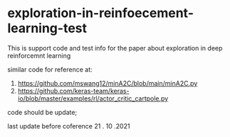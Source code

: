 # exploration-in-reinfoecement-learning-test
This is support code and test info for the paper about exploration in deep reinforcemnt learning 



similar code for reference at:
1) https://github.com/mswang12/minA2C/blob/main/minA2C.py
2) https://github.com/keras-team/keras-io/blob/master/examples/rl/actor_critic_cartpole.py


code should be update;

last update before coference 21 . 10 .2021

